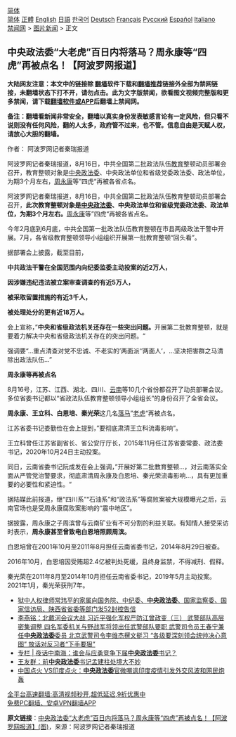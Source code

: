  <!-- 面包屑导航 --> <div class="breadcrumb"><!-- GTranslate: https://gtranslate.io/ -->  <div class="switcher notranslate">  <div class="selected">  <a href="#" onclick="return false;"> 简体</a>  </div>  <div class="option">  <a href="https://www.bannedbook.org" onclick="doGTranslate('zh-CN|zh-CN');jQuery('div.switcher div.selected a').html(jQuery(this).html());return false;" title="简体中文" class="nturl selected"> 简体</a>  <a href="https://www.bannedbook.org/zh-tw/" onclick="doGTranslate('zh-CN|zh-TW');jQuery('div.switcher div.selected a').html(jQuery(this).html());return false;" title="繁體中文" class="nturl"> 正體</a>  <a href="https://www.bannedbook.org/en/" onclick="doGTranslate('zh-CN|en');jQuery('div.switcher div.selected a').html(jQuery(this).html());return false;" title="English" class="nturl"> English</a>  <a href="https://www.bannedbook.org/ja/" onclick="doGTranslate('zh-CN|ja');jQuery('div.switcher div.selected a').html(jQuery(this).html());return false;" title="日本語" class="nturl"> 日語</a>  <a href="https://www.bannedbook.org/ko/" onclick="doGTranslate('zh-CN|ko');jQuery('div.switcher div.selected a').html(jQuery(this).html());return false;" title="한국어" class="nturl"> 한국어</a>  <a href="https://www.bannedbook.org/de/" onclick="doGTranslate('zh-CN|de');jQuery('div.switcher div.selected a').html(jQuery(this).html());return false;" title="Deutsch" class="nturl"> Deutsch</a>  <a href="https://www.bannedbook.org/fr/" onclick="doGTranslate('zh-CN|fr');jQuery('div.switcher div.selected a').html(jQuery(this).html());return false;" title="Français" class="nturl"> Français</a>  <a href="https://www.bannedbook.org/ru/" onclick="doGTranslate('zh-CN|ru');jQuery('div.switcher div.selected a').html(jQuery(this).html());return false;" title="Русский" class="nturl"> Русский</a>  <a href="https://www.bannedbook.org/es/" onclick="doGTranslate('zh-CN|es');jQuery('div.switcher div.selected a').html(jQuery(this).html());return false;" title="Español" class="nturl"> Español</a>  <a href="https://www.bannedbook.org/it/" onclick="doGTranslate('zh-CN|it');jQuery('div.switcher div.selected a').html(jQuery(this).html());return false;" title="Italiano" class="nturl"> Italiano</a>  </div>  </div>      <div class='breadcrumb-sub'><!-- Breadcrumb NavXT 6.3.0 --> <a href="https://www.bannedbook.org/" class="home">禁闻网</a> &gt; <a href="https://www.bannedbook.org/bnews/topimagenews/" class="category">图片新闻</a> &gt; 正文</div></div><h2>中央政法委“大老虎”百日内将落马？周永康等“四虎”再被点名！【阿波罗网报道】</h2> <p class="notice"><b>大陆网友注意：本文中的链接除 <a href="https://github.com/bannedbook/fanqiang" >翻墙</a>软件下载和<a href="https://github.com/killgcd/justmysocks/blob/master/README.md">翻墙推荐</a>链接外全部为禁网链接，未翻墙状态下打不开，请勿点击。此为文字版禁闻，欲看图文视频完整版和更多禁闻，请下载<a href="https://github.com/bannedbook/fanqiang">翻墙软件或APP</a>后翻墙上禁闻网。</p><p>备注：翻墙看新闻非常安全，翻墙以真实身份发表敏感言论有一定风险，但只看不说则没有任何风险，翻的人太多，政府管不过来，也不管。信息自由是天赋人权，请放心大胆的翻墙。</b></p>  <div class="entry"> <p>作者： 阿波罗网记者秦瑞报道</p> <p id="summary">阿波罗网记者秦瑞报道，8月16日，中共全国第二批政法队伍<a href="https://www.bannedbook.org/bnews/tag/%e6%95%99%e8%82%b2/" class="st_tag internal_tag" rel="tag" title="标签 教育 下的日志">教育</a>整顿动员部署会召开，教育整顿对象是<a href="https://www.bannedbook.org/bnews/tag/%E4%B8%AD%E5%A4%AE/" class="st_tag internal_tag" rel="tag" title="标签 中央 下的日志">中央</a><a href="https://www.bannedbook.org/bnews/tag/%e6%94%bf%e6%b3%95%e5%a7%94/" class="st_tag internal_tag" rel="tag" title="标签 政法委 下的日志">政法委</a>、中央政法单位和省级党委政法委、政法单位，为期3个月左右，<span class='wp_keywordlink'><a href="https://www.bannedbook.org/forum2/topic2891.html" title="《周永康其人》《周永康传》" target="_blank">周永康</a></span>等”四虎“再被各省点名。</p> <p>阿波罗网记者秦瑞报道，8月16日，中共全国第二批政法队伍教育整顿动员部署会召开，<strong>此次教育整顿对象是<a href="https://www.bannedbook.org/bnews/tag/%e4%b8%ad%e5%a4%ae%e6%94%bf%e6%b3%95%e5%a7%94/" class="st_tag internal_tag" rel="tag" title="标签 中央政法委 下的日志">中央政法委</a>、中央政法单位和省级党委政法委、政法单位，为期3个月左右。</strong><a href="https://www.bannedbook.org/bnews/tag/%e5%91%a8%e6%b0%b8%e5%ba%b7/" class="st_tag internal_tag" rel="tag" title="标签 周永康 下的日志">周永康</a>等”四虎“再被各省点名。</p> <p>今年2月底到6月底，中共全国第一批政法队伍教育整顿在市县两级政法干警中开展。7月，各省级教育整顿领导小组组织开展第一批教育整顿“回头看”。</p> <p>据部署会上披露，截至目前，</p> <p><strong>中共政法干警在全国范围内向纪委监委主动投案的近2万人，</strong></p>  <p><strong>因涉嫌违纪违法被立案审查调查的有近5万人，</strong></p> <p><strong>被采取留置措施的有近3千人，</strong></p> <p><strong>被处理处分的更有近18万人。</strong></p> <p>会上宣称，”<strong>中央和省级政法机关还存在一些突出问题。</strong>开展第二批教育整顿，就是要着力解决中央和省级政法机关存在的突出问题。“</p> <p>强调要“&#8230;重点清查对党不忠诚、不老实的’两面派‘’两面人‘，&#8230;坚决把害群之马清除出政法队伍&#8230;”</p> <p><strong>周永康等再被点名</strong></p>  <p>8月16号，江苏、江西、湖北、四川、<a href="https://www.bannedbook.org/bnews/tag/%e4%ba%91%e5%8d%97/" class="st_tag internal_tag" rel="tag" title="标签 云南 下的日志">云南</a>等10几个省份都召开了动员部署会议。多位省委书记都以“省政法队伍教育整顿领导小组组长”的身份召开了全省会议。</p> <p><strong>周永康、王立科、白恩培、秦光荣</strong>这几名<a href="https://www.bannedbook.org/bnews/tag/%E8%90%BD%E9%A9%AC/" class="st_tag internal_tag" rel="tag" title="标签 落马 下的日志">落马</a>”<a href="https://www.bannedbook.org/bnews/tag/%e8%80%81%e8%99%8e/" class="st_tag internal_tag" rel="tag" title="标签 老虎 下的日志">老虎</a>“再被点名。</p> <p>江苏省委书记娄勤俭在会上提到，&#8221;要彻底肃清王立科流毒影响&#8221;。</p> <p>王立科曾任江苏省副省长、省公安厅厅长，2015年11月任江苏省委常委、政法委书记，2020年10月24日主动投案。</p> <p>同日，云南省委书记阮成发在会上强调，”开展好第二批教育整顿&#8230;，对云南落实全面从严管党治警要求，彻底肃清周永康及白恩培、秦光荣流毒影响&#8230;，具有更加重要的必要性和紧迫性。“</p> <p>据陆媒此前报道，继“四川系”“石油系”和“政法系”等腐败案被大规模曝光之后，云南官场也是受周永康腐败案影响的“震中地区”。</p>  <p>据披露，周永康之子周滨曾与云南矿业有不可分割的利益关联。有知情人接受采访时表示，<strong>周永康甚至曾致电白恩培照顾周滨。</strong></p> <p>白恩培曾在2001年10月至2011年8月担任云南省委书记，2014年8月29日被查。</p> <p>2016年10月，白恩培因受贿超2.4亿被判处死缓，且终身监禁，不得减刑、假释。</p> <p>秦光荣在2011年8月至2014年10月担任云南省委书记，2019年5月主动投案。2021年1月，秦光荣获刑7年。</p> <ul class='op-related-articles' title='相关阅读'> <li><a href='https://www.bannedbook.org/bnews/weiquan/20210810/1603964.html' target='_blank'>狱中人权律师常玮平的家属向国务院&#12289;中纪委&#12289;<b>中央政法委</b>&#12289;国家监察委&#12289;国家信访局&#12289;陕西省省委等部门发52封控告信</a></li> <li><a href='https://www.bannedbook.org/bnews/comments/20210808/1602460.html' target='_blank'>李燕铭：北戴河会议大战 习近平强化军权严防江曾政变（三） 武警部队高层密集调整 四名军委机关与野战军将领出任武警部队要职 武警司令员王春宁兼任<b>中央政法委</b>委员 北京武警司令李维杰撰文挺习 “各级要深刻领会统帅决心意图” 放话对反习者“下手要狠”</a></li> <li><a href='https://www.bannedbook.org/bnews/cbnews/20210720/1590359.html' target='_blank'>专栏 | 夜话中南海：谁会与应勇竞争下届<b>中央政法委</b>书记？</a></li> <li><a href='https://www.bannedbook.org/bnews/comments/20210523/1552152.html' target='_blank'>王友群：前<b>中央政法委</b>书记孟建柱处境大不妙</a></li> <li><a href='https://www.bannedbook.org/bnews/baitai/20210502/1538256.html' target='_blank'>中国点火 VS印度点火：<b>中央政法委</b>官微嘲讽印度疫情引发外交风波和网民炮轰</a></li> </ul> <p class="texttj"> <a href="https://github.com/bannedbook/fanqiang/wiki/V2ray%E6%9C%BA%E5%9C%BA" target="_blank">全平台高速翻墙:高清视频秒开,超低延迟,9折优惠中</a><br/> <a href="https://github.com/bannedbook/fanqiang/wiki/%E7%A6%81%E9%97%BB%E7%BD%91%E5%AE%89%E5%8D%93%E7%BF%BB%E5%A2%99%E6%96%B0%E9%97%BBAPP" target="_blank">免费PC翻墙、安卓VPN翻墙APP</a></p><p> <b>原文链接</b>：<a class="src_link" href="https://www.aboluowang.com/2021/0818/1634309.html" target="_blank">中央政法委“大老虎”百日内将落马？周永康等“四虎”再被点名！【阿波罗网报道】(图)</a>，来源：阿波罗网记者秦瑞报道 </p> <a name='sharetosocial'></a>  <div style="margin-bottom:5px;padding-bottom:5px;clear:both"> <div id="archive-pix-1" class="banner-ads"> <!-- AuctionX Display platform tag START --> <div id="26318x728x90x621x_ADSLOT2" clicktrack="%%CLICK_URL_ESC%%"></div> <!-- AuctionX Display platform tag END --> </div> <div id="archive-pix-2" class="banner-ads"> <!-- AuctionX Display platform tag START --> <div id="26315x300x250x621x_ADSLOT2" clicktrack="%%CLICK_URL_ESC%%"></div> <!-- AuctionX Display platform tag END --> </div> </div>  <div id="archive-pix-1" class="banner-ads"> <!-- AuctionX Display platform tag START --> <div id="26318x728x90x621x_ADSLOT3" clicktrack="%%CLICK_URL_ESC%%"></div> <!-- AuctionX Display platform tag END --> </div> </div><!--END ENTRY--> 